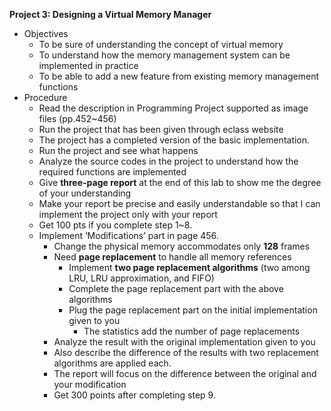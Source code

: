 ﻿**Project 3: Designing a Virtual Memory Manager** 

- Objectives
  - To be sure of understanding the concept of virtual memory
  - To understand how the memory management system can be implemented in practice
  - To be able to add a new feature from existing memory management functions
- Procedure
  - Read the description in Programming Project supported as image files (pp.452~456)
  - Run the project that has been given through eclass website
  - The project has a completed version of the basic implementation.
  - Run the project and see what happens
  - Analyze the source codes in the project to understand how the required functions are implemented
  - Give **three-page report** at the end of this lab to show me the degree of your understanding
  - Make your report be precise and easily understandable so that I can implement the project only with your report
  - Get 100 pts if you complete step 1~8.
  - Implement ‘Modifications’ part in page 456.
    - Change the physical memory accommodates only **128** frames
    - Need **page replacement** to handle all memory references
      - Implement **two page replacement algorithms** (two among LRU, LRU approximation, and FIFO)
      - Complete the page replacement part with the above algorithms
      - Plug the page replacement part on the initial implementation given to you
        - The statistics add the number of page replacements 
    - Analyze the result with the original implementation given to you
    - Also describe the difference of the results with two replacement algorithms are applied each.
    - The report will focus on the difference between the original and your modification
    - Get 300 points after completing step 9.


